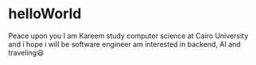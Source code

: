 # helloWorld

Peace upon you
I am Kareem 
study computer science at Cairo University
and i hope i will be software engineer 
am interested in backend, AI and traveling😃
